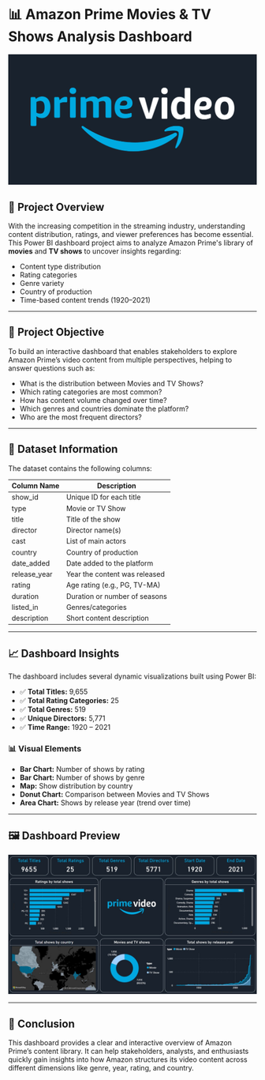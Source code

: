 # 📊 Amazon Prime Movies & TV Shows Analysis Dashboard

![Banner](https://github.com/GeorgeHanyMilad/Amazon-Prime-Content-Analysis-Dashboard-Using-Power-BI/blob/master/Banner.png?raw=true)

## 📌 Project Overview

With the increasing competition in the streaming industry, understanding content distribution, ratings, and viewer preferences has become essential.  
This Power BI dashboard project aims to analyze Amazon Prime's library of **movies** and **TV shows** to uncover insights regarding:

- Content type distribution
- Rating categories
- Genre variety
- Country of production
- Time-based content trends (1920–2021)

---

## 🎯 Project Objective

To build an interactive dashboard that enables stakeholders to explore Amazon Prime’s video content from multiple perspectives, helping to answer questions such as:

- What is the distribution between Movies and TV Shows?
- Which rating categories are most common?
- How has content volume changed over time?
- Which genres and countries dominate the platform?
- Who are the most frequent directors?

---

## 📂 Dataset Information

The dataset contains the following columns:

| Column Name     | Description                                |
|------------------|--------------------------------------------|
| show_id         | Unique ID for each title                   |
| type            | Movie or TV Show                           |
| title           | Title of the show                          |
| director        | Director name(s)                           |
| cast            | List of main actors                        |
| country         | Country of production                      |
| date_added      | Date added to the platform                 |
| release_year    | Year the content was released              |
| rating          | Age rating (e.g., PG, TV-MA)               |
| duration        | Duration or number of seasons              |
| listed_in       | Genres/categories                          |
| description     | Short content description                  |

---

## 📈 Dashboard Insights

The dashboard includes several dynamic visualizations built using Power BI:

- ✅ **Total Titles:** 9,655  
- ✅ **Total Rating Categories:** 25  
- ✅ **Total Genres:** 519  
- ✅ **Unique Directors:** 5,771  
- ✅ **Time Range:** 1920 – 2021  

### 📊 Visual Elements

- **Bar Chart:** Number of shows by rating  
- **Bar Chart:** Number of shows by genre  
- **Map:** Show distribution by country  
- **Donut Chart:** Comparison between Movies and TV Shows  
- **Area Chart:** Shows by release year (trend over time)

---

## 🖼️ Dashboard Preview

![Dashboard](https://github.com/GeorgeHanyMilad/Amazon-Prime-Content-Analysis-Dashboard-Using-Power-BI/blob/master/Dashboard.jpg?raw=true)

---

## 📌 Conclusion

This dashboard provides a clear and interactive overview of Amazon Prime’s content library. It can help stakeholders, analysts, and enthusiasts quickly gain insights into how Amazon structures its video content across different dimensions like genre, year, rating, and country.